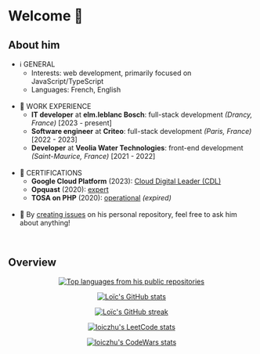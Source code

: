 # Welcome 👋
<!--
**LoicZHU/LoicZHU** is a ✨ _special_ ✨ repository because its `README.md` (this file) appears on your GitHub profile.

Here are some ideas to get you started:

- 🔭 I’m currently working on ...
- 🌱 I’m currently learning ...
- 👯 I’m looking to collaborate on ...
- 🤔 I’m looking for help with ...
- 💬 Ask me about ...
- 📫 How to reach me: ...
- 😄 Pronouns: ...
- ⚡ Fun fact: ...
-->

## About him
- ℹ️ GENERAL
  - Interests: web development, primarily focused on JavaScript/TypeScript
  - Languages: French, English<br/><br/>
- 💼 WORK EXPERIENCE
  - **IT developer** at **elm.leblanc Bosch**: full-stack development _(Drancy, France)_ [2023 - present]
  - **Software engineer** at **Criteo**: full-stack development _(Paris, France)_ [2022 - 2023]
  - **Developer** at **Veolia Water Technologies**: front-end development _(Saint-Maurice, France)_ [2021 - 2022]<br/><br/>
- 📜 CERTIFICATIONS
  - __Google Cloud Platform__ (2023): [Cloud Digital Leader (CDL)](https://www.credential.net/8275dcab-e391-444f-b0d2-7613971f265a)
  - __Opquast__ (2020): [expert](https://directory.opquast.com/en/certificat/XMWIV1/)
  - __TOSA on PHP__ (2020): [operational](https://www.isograd.com/FR/verificationcertification.php?param=Uld2bStyVU1FdnRpVFJjZUNWczRxaUM2RHM5aWoyUUR4a1pjL080LzlwUy9aTTJOd3Q1R2ppdFQxMUJGZTFOSW1ObW1QSjI1YitUOFhEWGhCTStrVXc9PTo6LZ3BCjrP6koPvq126090aQ) _(expired)_<br/><br/>
- 💬 By [creating issues](https://github.com/LoicZHU/LoicZHU/issues/) on his personal repository, feel free to ask him about anything!
<br/>

## Overview
<p align="center">
  <a href="https://github.com/anuraghazra/github-readme-stats">
    <img 
      src="https://github-readme-stats.vercel.app/api/top-langs/?username=loiczhu&langs_count=10&theme=dracula&layout=compact&custom_title=From%20his%20public%20repos.&hide=vue"
      alt="Top languages from his public repositories" 
    />
  </a>
</p>

<p align="center">
  <a href="https://github.com/anuraghazra/github-readme-stats">
    <img 
      src="https://github-readme-stats.vercel.app/api?username=loiczhu&count_private=true&show_icons=true&theme=dracula&include_all_commits=true&rank_icon=percentile&show=reviews,discussions_started,prs_merged,prs_merged_percentage"
      alt="Loïc's GitHub stats"
    />
  </a>
</p>

<p align="center">
  <a href="https://github.com/anuraghazra/github-readme-stats">
    <img 
      src="https://github-readme-streak-stats.herokuapp.com?user=LoicZHU&theme=dracula&fire=FBB741" 
      alt="Loïc's GitHub streak" 
    />
  </a>
</p>

<p align="center">
  <a href="https://github.com/JacobLinCool/LeetCode-Stats-Card">
    <img 
      src="https://leetcard.jacoblin.cool/loiczhu?theme=dark&font=Lexend" 
      alt="loiczhu's LeetCode stats" 
    /> 
  </a>
</p>

<p align="center">
  <a href="https://github.com/DiniFarb/codewars_readme_stats">
    <img 
      src="https://github.r2v.ch/codewars?user=loiczhu&top_languages=true&stroke=whitesmoke&theme=default" 
      alt="loiczhu's CodeWars stats" 
    />
  </a>
</p>
